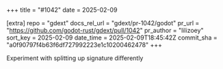 +++
title = "#1042"
date = 2025-02-09

[extra]
repo = "gdext"
docs_rel_url = "gdext/pr-1042/godot"
pr_url = "https://github.com/godot-rust/gdext/pull/1042"
pr_author = "lilizoey"
sort_key = 2025-02-09
date_time = 2025-02-09T18:45:42Z
commit_sha = "a0f90797f4b63f6df727992223e1c10200462478"
+++

Experiment with splitting up signature differently
